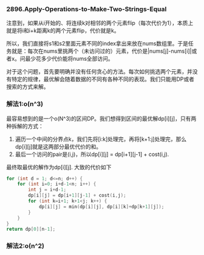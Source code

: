 ### 2896.Apply-Operations-to-Make-Two-Strings-Equal

注意到，如果从i开始的、将连续k对相邻的两个元素flip（每次代价为1），本质上就是将i和i+k距离k的两个元素flip，代价就是k。

所以，我们直接将s1和s2里面元素不同的index拿出来放在nums数组里。于是任务就是：每次在nums里挑两个（未访问过的）元素，代价是|nums[j]-nums[i]|或者x。问最少花多少代价能将nums全部访问。

对于这个问题，首先要明确并没有任何贪心的方法。每次如何挑选两个元素，并没有特定的规律，最优解会随着数据的不同有各种不同的表现。我们只能用DP或者搜索的方式来解。

### 解法1:o(n^3)
最容易想到的是一个o(N^3)的区间DP。我们想得到区间的最优解dp[i][j]，只有两种拆解的方式：
1. 遍历一个中间的分界点k，我们先将[i:k]处理完，再将[k+1:j]处理完，那么dp[i][j]就是这两部分最优代价的和。
2. 最后一个访问的pair是(i,j)，所以dp[i][j] = dp[i+1][j-1] + cost(i,j).

最终取最优的解作为dp[i][j]. 大致的代价如下
```cpp
for (int d = 1; d<=n; d++) {
    for (int i=0; i+d-1<n; i++) {
        int j = i+d-1;
        dp[i][j] = dp[i+1][j-1] + cost(i,j);
        for (int k=i+1; k+1<j; k++) {
            dp[i][j] = min(dp[i][j], dp[i][k]+dp[k+1][j]);
        }
    }
}
return dp[0][n-1];
```

### 解法2:o(n^2)

